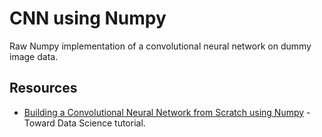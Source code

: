 # CNN using Numpy

Raw Numpy implementation of a convolutional neural network on dummy image data.

## Resources
- [Building a Convolutional Neural Network from Scratch using Numpy](https://towardsdatascience.com/building-a-convolutional-neural-network-from-scratch-using-numpy-a22808a00a40) - Toward Data Science tutorial.
